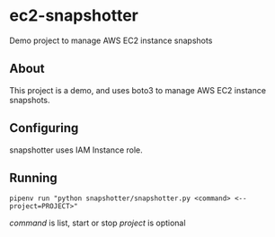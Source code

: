# ec2-snapshotter

Demo project to manage AWS EC2 instance snapshots

## About

This project is a demo, and uses boto3 to manage AWS EC2 instance snapshots.

## Configuring

snapshotter uses IAM Instance role.

## Running

`pipenv run "python snapshotter/snapshotter.py <command> <--project=PROJECT>"`

*command* is list, start or stop
*project* is optional